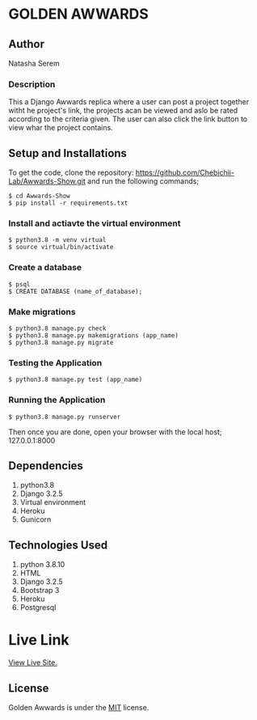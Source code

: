 # GOLDEN AWWARDS

## Author
Natasha Serem

### Description
This a Django Awwards replica where a user can post a project together witht he project's link, the projects acan be viewed and aslo be rated according to the criteria given. The user can also click the link button to view whar the project contains.

## Setup and Installations
To get the code, clone the repository: https://github.com/Chebichii-Lab/Awwards-Show.git
and run the following commands;

    $ cd Awwards-Show
    $ pip install -r requirements.txt

### Install and actiavte the virtual environment

    $ python3.8 -m venv virtual 
    $ source virtual/bin/activate

### Create a database

    $ psql
    $ CREATE DATABASE (name_of_database);

### Make migrations

    $ python3.8 manage.py check
    $ python3.8 manage.py makemigrations (app_name)
    $ python3.8 manage.py migrate 

### Testing the Application 

    $ python3.8 manage.py test (app_name)

### Running the Application 

    $ python3.8 manage.py runserver

Then once you are done, open your browser with the local host; 127.0.0.1:8000

## Dependencies
1. python3.8 
2. Django 3.2.5 
3. Virtual environment 
4. Heroku
5. Gunicorn

## Technologies Used
1. python 3.8.10 
2. HTML
3. Django 3.2.5 
4. Bootstrap 3
5. Heroku
6. Postgresql

# Live Link
[View Live Site.](https://golden254.herokuapp.com/)

## License
Golden Awwards is under the [MIT](LICENSE) license.


